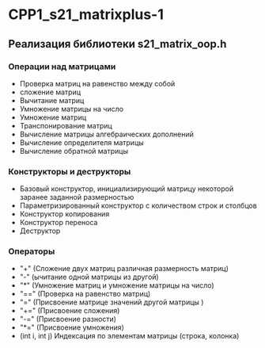 # CPP1_s21_matrixplus-1

## Реализация библиотеки s21_matrix_oop.h

### Операции над матрицами
 - Проверка матриц на равенство между собой
 - сложение матриц
 - Вычитание матриц
 - Умножение матрицы на число
 - Умножение матриц
 - Транспонирование матриц
 - Вычисление матрицы алгебраических дополнений
 - Вычисление определителя матрицы
 - Вычисление обратной матрицы

### Конструкторы и деструкторы
- Базовый конструктор, инициализирующий матрицу некоторой заранее заданной размерностью
- Параметризированный конструктор с количеством строк и столбцов
- Конструктор копирования
- Конструктор переноса
- Деструктор

### Операторы
- "+"	(Сложение двух матриц	различная размерность матриц)
- "-" (ычитание одной матрицы из другой)
- "*" (Умножение матриц и умножение матрицы на число)
- "==" (Проверка на равенство матриц)
- "=" (Присвоение матрице значений другой матрицы	)
- "+=" (Присвоение сложения)
- "-=" (Присвоение разности)
- "*=" (Присвоение умножения)
- (int i, int j)	Индексация по элементам матрицы (строка, колонка)
